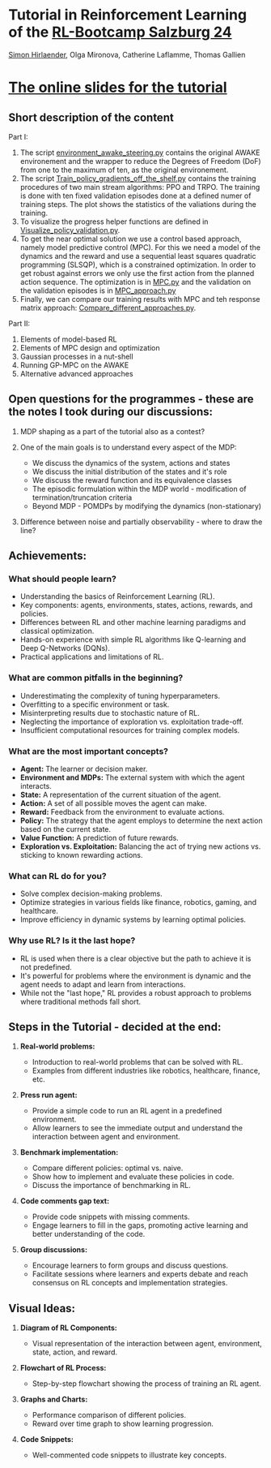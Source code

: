 # Tutorial in Reinforcement Learning of the [RL-Bootcamp Salzburg 24](https://sarl-plus.github.io/RL-Bootcamp/)

[Simon Hirlaender](https://mathphyssim.github.io), Olga Mironova, Catherine Laflamme, Thomas Gallien

# [The online slides for the tutorial](https://sarl-plus.github.io/RL-Bootcamp-slides/)
## Short description of the content
Part I:
   1. The script [environment_awake_steering.py](environment_awake_steering.py) contains the original AWAKE 
environement and the wrapper to reduce the Degrees of Freedom (DoF) from one to the maximum of ten, 
as the original environement. 
   2. The script [Train_policy_gradients_off_the_shelf.py](Train_policy_gradients_off_the_shelf.py) contains the training 
   procedures of two main stream algorithms: PPO and TRPO. The training is done with ten fixed validation episodes done at a 
   defined numer of training steps. The plot shows the statistics of the valiations during the training.
   3. To visualize the progress helper functions are defined in [Visualize_policy_validation.py](helper_scripts/Visualize_policy_validation.py).
   4. To get the near optimal solution we use a control based approach, namely model predictive control (MPC). For this we need a model of the dynamics and the reward and use a sequential least squares quadratic programming (SLSQP), which is a constrained optimization. In order to get robust against errors we only use the first action from the planned action sequence. The optimization is in [MPC.py](helper_scripts/MPC_script.py) and the validation on the validation episodes is in [MPC_approach.py](MPC_approach.py)
   5. Finally, we can compare our training results with MPC and teh response matrix approach: [Compare_different_approaches.py](Compare_different_approaches.py).

Part II:

   1. Elements of model-based RL
   2. Elements of MPC design and optimization
   3. Gaussian processes in a nut-shell
   4. Running GP-MPC on the AWAKE
   5. Alternative advanced approaches 

## Open questions for the programmes - these are the notes I took during our discussions:
1. MDP shaping as a part of the tutorial also as a contest?

2. One of the main goals is to understand every aspect of the MDP:
   * We discuss the dynamics of the system, actions and states
   * We discuss the initial distribution of the states and it's role
   * We discuss the reward function and its equivalence classes
   * The episodic formulation within the MDP world - modification of termination/truncation criteria
   * Beyond MDP - POMDPs  by modifying the dynamics (non-stationary)
3. Difference between noise and partially observability - where to draw the line?

## Achievements:
### What should people learn?
- Understanding the basics of Reinforcement Learning (RL).
- Key components: agents, environments, states, actions, rewards, and policies.
- Differences between RL and other machine learning paradigms and classical optimization.
- Hands-on experience with simple RL algorithms like Q-learning and Deep Q-Networks (DQNs).
- Practical applications and limitations of RL.

### What are common pitfalls in the beginning?
- Underestimating the complexity of tuning hyperparameters.
- Overfitting to a specific environment or task.
- Misinterpreting results due to stochastic nature of RL.
- Neglecting the importance of exploration vs. exploitation trade-off.
- Insufficient computational resources for training complex models.

### What are the most important concepts?
- **Agent:** The learner or decision maker.
- **Environment and MDPs:** The external system with which the agent interacts.
- **State:** A representation of the current situation of the agent.
- **Action:** A set of all possible moves the agent can make.
- **Reward:** Feedback from the environment to evaluate actions.
- **Policy:** The strategy that the agent employs to determine the next action based on the current state.
- **Value Function:** A prediction of future rewards.
- **Exploration vs. Exploitation:** Balancing the act of trying new actions vs. sticking to known rewarding actions.

### What can RL do for you?
- Solve complex decision-making problems.
- Optimize strategies in various fields like finance, robotics, gaming, and healthcare.
- Improve efficiency in dynamic systems by learning optimal policies.

### Why use RL? Is it the last hope?
- RL is used when there is a clear objective but the path to achieve it is not predefined.
- It's powerful for problems where the environment is dynamic and the agent needs to adapt and learn from interactions.
- While not the "last hope," RL provides a robust approach to problems where traditional methods fall short.

## Steps in the Tutorial - decided at the end:
1. **Real-world problems:**
   - Introduction to real-world problems that can be solved with RL.
   - Examples from different industries like robotics, healthcare, finance, etc.

2. **Press run agent:**
   - Provide a simple code to run an RL agent in a predefined environment.
   - Allow learners to see the immediate output and understand the interaction between agent and environment.

3. **Benchmark implementation:**
   - Compare different policies: optimal vs. naive.
   - Show how to implement and evaluate these policies in code.
   - Discuss the importance of benchmarking in RL.

4. **Code comments gap text:**
   - Provide code snippets with missing comments.
   - Engage learners to fill in the gaps, promoting active learning and better understanding of the code.

5. **Group discussions:**
   - Encourage learners to form groups and discuss questions.
   - Facilitate sessions where learners and experts debate and reach consensus on RL concepts and implementation strategies.

## Visual Ideas:
1. **Diagram of RL Components:**
   - Visual representation of the interaction between agent, environment, state, action, and reward.

2. **Flowchart of RL Process:**
   - Step-by-step flowchart showing the process of training an RL agent.

3. **Graphs and Charts:**
   - Performance comparison of different policies.
   - Reward over time graph to show learning progression.

4. **Code Snippets:**
   - Well-commented code snippets to illustrate key concepts.




[//]: # (<img src="miscellaneous/img.png" alt="RL Process" width="800">)

[//]: # ()
[//]: # (- Visualize the RL process and key components.)

[//]: # ()
[//]: # (<img src="miscellaneous/IMG_2880.jpg" alt="Real-world problem" width="800">)

[//]: # ()
[//]: # (- Depict a real-world problem being addressed by an RL agent.)

[//]: # ()
[//]: # (<img src="miscellaneous/img_1.png" alt="Real-world problem" width="800">)
